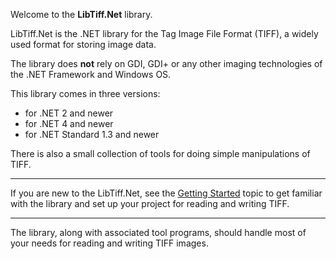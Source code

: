 Welcome to the **LibTiff.Net** library. 

LibTiff.Net is the .NET  library for the Tag Image File Format (TIFF), a widely used format for storing image data. 

The library does **not** rely on GDI, GDI+ or any other imaging technologies of the .NET Framework and Windows OS. 

This library comes in three versions: 
* for .NET 2 and newer
* for .NET 4 and newer
* for .NET Standard 1.3 and newer

There is also a small collection of tools for doing simple manipulations of TIFF. 

---

If you are new to the LibTiff.Net, see the [Getting Started](~/articles/KB/getting-started.html) topic to get familiar with the library and set up your project for reading and writing TIFF. 

---

The library, along with associated tool programs, should handle most of your needs for reading and writing TIFF images. 
